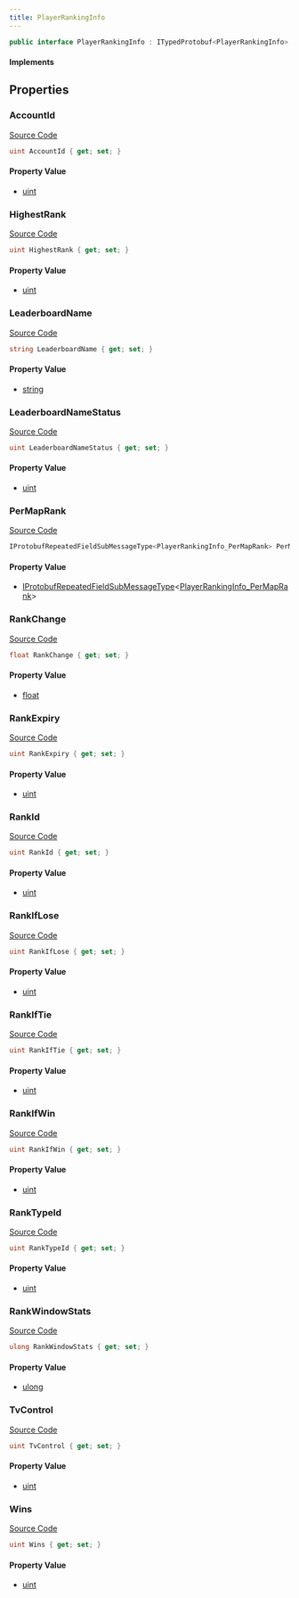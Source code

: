 ```yaml
---
title: PlayerRankingInfo
---
```


```csharp
public interface PlayerRankingInfo : ITypedProtobuf<PlayerRankingInfo>, INativeHandle
```

#### Implements

## Properties

### AccountId

[Source Code](https://github.com/swiftly-solution/swiftlys2/blob/beta/managed/src/SwiftlyS2.Generated/Protobufs/Interfaces/PlayerRankingInfo.cs#L13)

```csharp
uint AccountId { get; set; }
```

#### Property Value

- [uint](https://learn.microsoft.com/dotnet/api/system.uint32)

### HighestRank

[Source Code](https://github.com/swiftly-solution/swiftlys2/blob/beta/managed/src/SwiftlyS2.Generated/Protobufs/Interfaces/PlayerRankingInfo.cs#L52)

```csharp
uint HighestRank { get; set; }
```

#### Property Value

- [uint](https://learn.microsoft.com/dotnet/api/system.uint32)

### LeaderboardName

[Source Code](https://github.com/swiftly-solution/swiftlys2/blob/beta/managed/src/SwiftlyS2.Generated/Protobufs/Interfaces/PlayerRankingInfo.cs#L34)

```csharp
string LeaderboardName { get; set; }
```

#### Property Value

- [string](https://learn.microsoft.com/dotnet/api/system.string)

### LeaderboardNameStatus

[Source Code](https://github.com/swiftly-solution/swiftlys2/blob/beta/managed/src/SwiftlyS2.Generated/Protobufs/Interfaces/PlayerRankingInfo.cs#L49)

```csharp
uint LeaderboardNameStatus { get; set; }
```

#### Property Value

- [uint](https://learn.microsoft.com/dotnet/api/system.uint32)

### PerMapRank

[Source Code](https://github.com/swiftly-solution/swiftlys2/blob/beta/managed/src/SwiftlyS2.Generated/Protobufs/Interfaces/PlayerRankingInfo.cs#L46)

```csharp
IProtobufRepeatedFieldSubMessageType<PlayerRankingInfo_PerMapRank> PerMapRank { get; }
```

#### Property Value

- [IProtobufRepeatedFieldSubMessageType](/docs/api/shared/netmessages/iprotobufrepeatedfieldsubmessagetype-1)<[PlayerRankingInfo_PerMapRank](/docs/api/shared/protobufdefinitions/playerrankinginfo_permaprank)>

### RankChange

[Source Code](https://github.com/swiftly-solution/swiftlys2/blob/beta/managed/src/SwiftlyS2.Generated/Protobufs/Interfaces/PlayerRankingInfo.cs#L22)

```csharp
float RankChange { get; set; }
```

#### Property Value

- [float](https://learn.microsoft.com/dotnet/api/system.single)

### RankExpiry

[Source Code](https://github.com/swiftly-solution/swiftlys2/blob/beta/managed/src/SwiftlyS2.Generated/Protobufs/Interfaces/PlayerRankingInfo.cs#L55)

```csharp
uint RankExpiry { get; set; }
```

#### Property Value

- [uint](https://learn.microsoft.com/dotnet/api/system.uint32)

### RankId

[Source Code](https://github.com/swiftly-solution/swiftlys2/blob/beta/managed/src/SwiftlyS2.Generated/Protobufs/Interfaces/PlayerRankingInfo.cs#L16)

```csharp
uint RankId { get; set; }
```

#### Property Value

- [uint](https://learn.microsoft.com/dotnet/api/system.uint32)

### RankIfLose

[Source Code](https://github.com/swiftly-solution/swiftlys2/blob/beta/managed/src/SwiftlyS2.Generated/Protobufs/Interfaces/PlayerRankingInfo.cs#L40)

```csharp
uint RankIfLose { get; set; }
```

#### Property Value

- [uint](https://learn.microsoft.com/dotnet/api/system.uint32)

### RankIfTie

[Source Code](https://github.com/swiftly-solution/swiftlys2/blob/beta/managed/src/SwiftlyS2.Generated/Protobufs/Interfaces/PlayerRankingInfo.cs#L43)

```csharp
uint RankIfTie { get; set; }
```

#### Property Value

- [uint](https://learn.microsoft.com/dotnet/api/system.uint32)

### RankIfWin

[Source Code](https://github.com/swiftly-solution/swiftlys2/blob/beta/managed/src/SwiftlyS2.Generated/Protobufs/Interfaces/PlayerRankingInfo.cs#L37)

```csharp
uint RankIfWin { get; set; }
```

#### Property Value

- [uint](https://learn.microsoft.com/dotnet/api/system.uint32)

### RankTypeId

[Source Code](https://github.com/swiftly-solution/swiftlys2/blob/beta/managed/src/SwiftlyS2.Generated/Protobufs/Interfaces/PlayerRankingInfo.cs#L25)

```csharp
uint RankTypeId { get; set; }
```

#### Property Value

- [uint](https://learn.microsoft.com/dotnet/api/system.uint32)

### RankWindowStats

[Source Code](https://github.com/swiftly-solution/swiftlys2/blob/beta/managed/src/SwiftlyS2.Generated/Protobufs/Interfaces/PlayerRankingInfo.cs#L31)

```csharp
ulong RankWindowStats { get; set; }
```

#### Property Value

- [ulong](https://learn.microsoft.com/dotnet/api/system.uint64)

### TvControl

[Source Code](https://github.com/swiftly-solution/swiftlys2/blob/beta/managed/src/SwiftlyS2.Generated/Protobufs/Interfaces/PlayerRankingInfo.cs#L28)

```csharp
uint TvControl { get; set; }
```

#### Property Value

- [uint](https://learn.microsoft.com/dotnet/api/system.uint32)

### Wins

[Source Code](https://github.com/swiftly-solution/swiftlys2/blob/beta/managed/src/SwiftlyS2.Generated/Protobufs/Interfaces/PlayerRankingInfo.cs#L19)

```csharp
uint Wins { get; set; }
```

#### Property Value

- [uint](https://learn.microsoft.com/dotnet/api/system.uint32)

